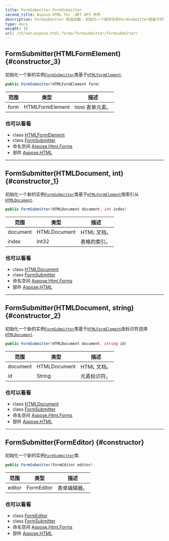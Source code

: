 ```yaml
---
title: FormSubmitter.FormSubmitter
second_title: Aspose.HTML for .NET API 参考
description: FormSubmitter 构造函数. 初始化一个新的实例FormSubmitter类基于HTMLFormElement.
type: docs
weight: 10
url: /zh/net/aspose.html.forms/formsubmitter/formsubmitter/
---
```

## FormSubmitter(HTMLFormElement) {#constructor_3}

初始化一个新的实例[`FormSubmitter`](../)类基于[`HTMLFormElement`](../../../aspose.html/htmlformelement/).

```csharp
public FormSubmitter(HTMLFormElement form)
```

| 范围 | 类型 | 描述 |
| --- | --- | --- |
| form | HTMLFormElement | html 表单元素。 |

### 也可以看看

* class [HTMLFormElement](../../../aspose.html/htmlformelement/)
* class [FormSubmitter](../)
* 命名空间 [Aspose.Html.Forms](../../formsubmitter/)
* 部件 [Aspose.HTML](../../../)

---

## FormSubmitter(HTMLDocument, int) {#constructor_1}

初始化一个新的实例[`FormSubmitter`](../)类基于[`HTMLFormElement`](../../../aspose.html/htmlformelement/)按索引从[`HTMLDocument`](../../../aspose.html/htmldocument/).

```csharp
public FormSubmitter(HTMLDocument document, int index)
```

| 范围 | 类型 | 描述 |
| --- | --- | --- |
| document | HTMLDocument | HTML 文档。 |
| index | Int32 | 表格的索引。 |

### 也可以看看

* class [HTMLDocument](../../../aspose.html/htmldocument/)
* class [FormSubmitter](../)
* 命名空间 [Aspose.Html.Forms](../../formsubmitter/)
* 部件 [Aspose.HTML](../../../)

---

## FormSubmitter(HTMLDocument, string) {#constructor_2}

初始化一个新的实例[`FormSubmitter`](../)类基于[`HTMLFormElement`](../../../aspose.html/htmlformelement/)由标识符选择[`HTMLDocument`](../../../aspose.html/htmldocument/).

```csharp
public FormSubmitter(HTMLDocument document, string id)
```

| 范围 | 类型 | 描述 |
| --- | --- | --- |
| document | HTMLDocument | HTML 文档。 |
| id | String | 元素标识符。 |

### 也可以看看

* class [HTMLDocument](../../../aspose.html/htmldocument/)
* class [FormSubmitter](../)
* 命名空间 [Aspose.Html.Forms](../../formsubmitter/)
* 部件 [Aspose.HTML](../../../)

---

## FormSubmitter(FormEditor) {#constructor}

初始化一个新的实例[`FormSubmitter`](../)类.

```csharp
public FormSubmitter(FormEditor editor)
```

| 范围 | 类型 | 描述 |
| --- | --- | --- |
| editor | FormEditor | 表单编辑器。 |

### 也可以看看

* class [FormEditor](../../formeditor/)
* class [FormSubmitter](../)
* 命名空间 [Aspose.Html.Forms](../../formsubmitter/)
* 部件 [Aspose.HTML](../../../)



